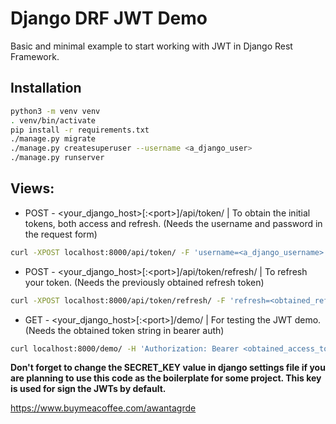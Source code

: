 # Django DRF JWT Demo

Basic and minimal example to start working with JWT in Django Rest Framework.

## Installation

```bash
python3 -m venv venv
. venv/bin/activate
pip install -r requirements.txt
./manage.py migrate
./manage.py createsuperuser --username <a_django_user>
./manage.py runserver
```

## Views:

- POST - <your_django_host>[:\<port\>]/api/token/ | To obtain the initial tokens, both access and refresh. (Needs the username and password in the request form)

```bash
curl -XPOST localhost:8000/api/token/ -F 'username=<a_django_username>' -F 'password=<a_django_pass>'
```

- POST - <your_django_host>[:\<port\>]/api/token/refresh/ | To refresh your token. (Needs the previously obtained refresh token)

```bash
curl -XPOST localhost:8000/api/token/refresh/ -F 'refresh=<obtained_refresh_token>'
```

- GET - <your_django_host>[:\<port\>]/demo/ | For testing the JWT demo. (Needs the obtained token string in bearer auth)

```bash
curl localhost:8000/demo/ -H 'Authorization: Bearer <obtained_access_token>'
```


**Don't forget to change the SECRET_KEY value in django settings file if you are planning to use this code as the boilerplate for some project. This key is used for sign the JWTs by default.**

https://www.buymeacoffee.com/awantagrde

